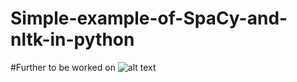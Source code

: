 # Simple-example-of-SpaCy-and-nltk-in-python
#Further to be worked on
![alt text](https://github.com/[vivii9630]/[Simple-example-of-SpaCy-and-nltk-in-python]/blob/[branch]/spacy.jpg?raw=true)
